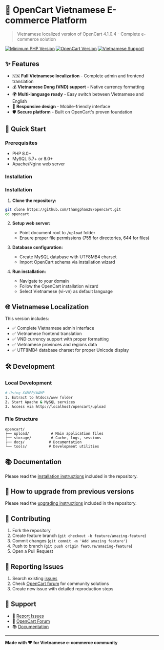 # 🛒 OpenCart Vietnamese E-commerce Platform

> Vietnamese localized version of OpenCart 4.1.0.4 - Complete e-commerce solution

[![Minimum PHP Version](https://img.shields.io/badge/php-%3E%3D%208.0-8892BF.svg?style=flat-square)](https://php.net/)
[![OpenCart Version](https://img.shields.io/badge/OpenCart-4.1.0.4-brightgreen.svg)](https://github.com/opencart/opencart)
[![Vietnamese Support](https://img.shields.io/badge/Language-Vietnamese-red.svg)](https://github.com/thangphan28/opencart)

## ✨ Features

- 🇻🇳 **Full Vietnamese localization** - Complete admin and frontend translation
- 💰 **Vietnamese Dong (VND) support** - Native currency formatting
- 🌍 **Multi-language ready** - Easy switch between Vietnamese and English
- 📱 **Responsive design** - Mobile-friendly interface
- 🛡️ **Secure platform** - Built on OpenCart's proven foundation

## 🚀 Quick Start

### Prerequisites
- PHP 8.0+ 
- MySQL 5.7+ or 8.0+
- Apache/Nginx web server

### Installation

### Installation

1. **Clone the repository:**
```bash
git clone https://github.com/thangphan28/opencart.git
cd opencart
```

2. **Setup web server:**
   - Point document root to `/upload` folder
   - Ensure proper file permissions (755 for directories, 644 for files)

3. **Database configuration:**
   - Create MySQL database with UTF8MB4 charset
   - Import OpenCart schema via installation wizard

4. **Run installation:**
   - Navigate to your domain
   - Follow the OpenCart installation wizard
   - Select Vietnamese (vi-vn) as default language

## 🌐 Vietnamese Localization

This version includes:
- ✅ Complete Vietnamese admin interface
- ✅ Vietnamese frontend translation
- ✅ VND currency support with proper formatting
- ✅ Vietnamese provinces and regions data
- ✅ UTF8MB4 database charset for proper Unicode display

## 🛠️ Development

### Local Development
```bash
# Using XAMPP/WAMP
1. Extract to htdocs/www folder
2. Start Apache & MySQL services
3. Access via http://localhost/opencart/upload
```

### File Structure
```
opencart/
├── upload/          # Main application files
├── storage/         # Cache, logs, sessions
├── docs/           # Documentation
└── tools/          # Development utilities
```

## 📚 Documentation

Please read the [installation instructions](INSTALL.md) included in the repository.

## 🔄 How to upgrade from previous versions

Please read the [upgrading instructions](UPGRADE.md) included in the repository.

## 🤝 Contributing

1. Fork the repository
2. Create feature branch (`git checkout -b feature/amazing-feature`)
3. Commit changes (`git commit -m 'Add amazing feature'`)
4. Push to branch (`git push origin feature/amazing-feature`)
5. Open a Pull Request

## 🐛 Reporting Issues

1. Search existing [issues](https://github.com/thangphan28/opencart/issues)
2. Check [OpenCart forum](https://forum.opencart.com/viewforum.php?f=201) for community solutions
3. Create new issue with detailed reproduction steps

## 📧 Support

- 🐛 [Report Issues](https://github.com/thangphan28/opencart/issues)
- 💬 [OpenCart Forum](https://forum.opencart.com/)
- 📚 [Documentation](http://docs.opencart.com/)

---

**Made with ❤️ for Vietnamese e-commerce community**

